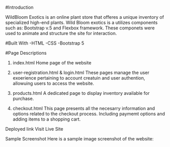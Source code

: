 #Introduction
 
WildBloom Exotics is an online plant store that offeres a unique inventory of specialized high-end plants. Wild Bloom exotics is a utilizes components such as: Bootstrap v.5 and Flexbox framework. These componets were used to animate and structure the site for interaction.

#Built With
-HTML
-CSS
-Bootstrap 5

#Page Descriptions

1. index.html
   Home page of the website

2. user-registration.html & login.html
   These pages manage the user exoerience pertaining to account creatuin and user authention, allowuing users to access the website.

3. products.html
   A dedicated page to display inventory available for purchase.
   
5. checkout.html
   This page presents all the necesarry information and options related to the checkout process. Including paymemt options and adding items to a shopping cart.

Deployed link
   Visit Live Site

Sample Screenshot 
Here is a sample image screenshot of the website:

   

